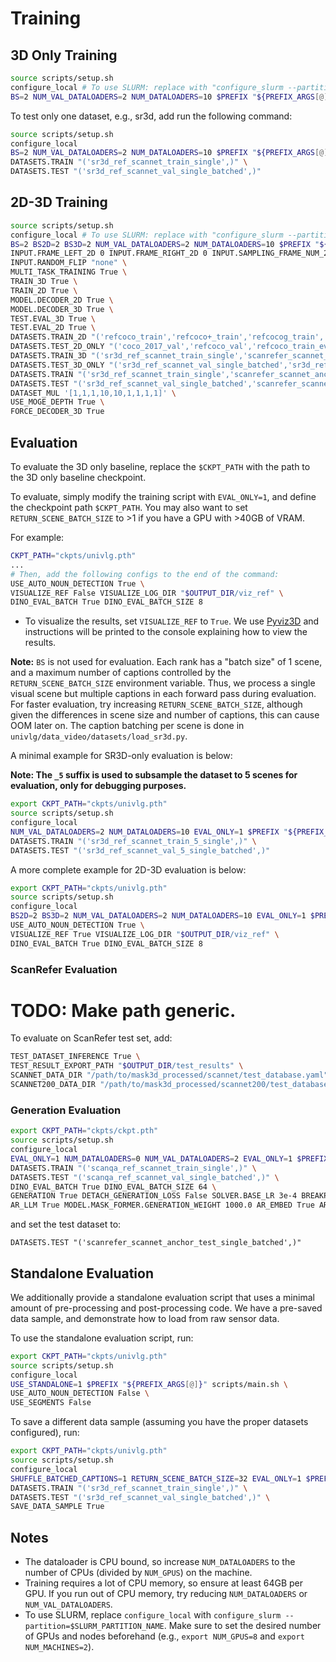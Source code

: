 # Training

## 3D Only Training

```bash
source scripts/setup.sh
configure_local # To use SLURM: replace with "configure_slurm --partition=$SLURM_PARTITION_NAME"
BS=2 NUM_VAL_DATALOADERS=2 NUM_DATALOADERS=10 $PREFIX "${PREFIX_ARGS[@]}" scripts/main.sh
```

To test only one dataset, e.g., sr3d, add run the following command:
```bash
source scripts/setup.sh
configure_local
BS=2 NUM_VAL_DATALOADERS=2 NUM_DATALOADERS=10 $PREFIX "${PREFIX_ARGS[@]}" scripts/main.sh \
DATASETS.TRAIN "('sr3d_ref_scannet_train_single',)" \
DATASETS.TEST "('sr3d_ref_scannet_val_single_batched',)"
```

## 2D-3D Training

```bash
source scripts/setup.sh
configure_local # To use SLURM: replace with "configure_slurm --partition=$SLURM_PARTITION_NAME"
BS=2 BS2D=2 BS3D=2 NUM_VAL_DATALOADERS=2 NUM_DATALOADERS=10 $PREFIX "${PREFIX_ARGS[@]}" scripts/main.sh \
INPUT.FRAME_LEFT_2D 0 INPUT.FRAME_RIGHT_2D 0 INPUT.SAMPLING_FRAME_NUM_2D 1 \
INPUT.RANDOM_FLIP "none" \
MULTI_TASK_TRAINING True \
TRAIN_3D True \
TRAIN_2D True \
MODEL.DECODER_2D True \
MODEL.DECODER_3D True \
TEST.EVAL_3D True \
TEST.EVAL_2D True \
DATASETS.TRAIN_2D "('refcoco_train','refcoco+_train','refcocog_train','coco_2017_train',)" \
DATASETS.TEST_2D_ONLY "('coco_2017_val','refcoco_val','refcoco_train_eval','refcoco+_val','refcoco+_train_eval','refcocog_val','refcocog_train_eval',)" \
DATASETS.TRAIN_3D "('sr3d_ref_scannet_train_single','scanrefer_scannet_anchor_train_single','nr3d_ref_scannet_anchor_train_single','matterport_train_single','scannet200_context_instance_train_200cls_single_highres_100k',)" \
DATASETS.TEST_3D_ONLY "('sr3d_ref_scannet_val_single_batched','sr3d_ref_scannet_train_eval_single_batched','scanrefer_scannet_anchor_val_single_batched','scanrefer_scannet_anchor_train_eval_single_batched','nr3d_ref_scannet_anchor_val_single_batched','nr3d_ref_scannet_anchor_train_eval_single_batched','matterport_val_single','scannet200_context_instance_val_200cls_single_highres_100k','ScannetPPDataset',)" \
DATASETS.TRAIN "('sr3d_ref_scannet_train_single','scanrefer_scannet_anchor_train_single','nr3d_ref_scannet_anchor_train_single','matterport_train_single','scannet200_context_instance_train_200cls_single_highres_100k','refcoco_train','refcoco+_train','refcocog_train','coco_2017_train',)" \
DATASETS.TEST "('sr3d_ref_scannet_val_single_batched','scanrefer_scannet_anchor_val_single_batched','nr3d_ref_scannet_anchor_val_single_batched','coco_2017_val','refcoco_val','refcoco+_val','refcocog_val','refcocog_train_eval',)" \
DATASET_MUL '[1,1,1,10,10,1,1,1,1]' \
USE_MOGE_DEPTH True \
FORCE_DECODER_3D True
```

## Evaluation

To evaluate the 3D only baseline, replace the `$CKPT_PATH` with the path to the 3D only baseline checkpoint.

To evaluate, simply modify the training script with `EVAL_ONLY=1`, and define the checkpoint path `$CKPT_PATH`. You may also want to set `RETURN_SCENE_BATCH_SIZE` to >1 if you have a GPU with >40GB of VRAM.

For example:
```bash
CKPT_PATH="ckpts/univlg.pth"
...
# Then, add the following configs to the end of the command:
USE_AUTO_NOUN_DETECTION True \
VISUALIZE_REF False VISUALIZE_LOG_DIR "$OUTPUT_DIR/viz_ref" \
DINO_EVAL_BATCH True DINO_EVAL_BATCH_SIZE 8
```

- To visualize the results, set `VISUALIZE_REF` to `True`. We use [Pyviz3D](https://github.com/francisengelmann/PyViz3D) and instructions will be printed to the console explaining how to view the results.

**Note:** `BS` is not used for evaluation. Each rank has a "batch size" of 1 scene, and a maximum number of captions controlled by the `RETURN_SCENE_BATCH_SIZE` environment variable. Thus, we process a single visual scene but multiple captions in each forward pass during evaluation. For faster evaluation, try increasing `RETURN_SCENE_BATCH_SIZE`, although given the differences in scene size and number of captions, this can cause OOM later on. The caption batching per scene is done in `univlg/data_video/datasets/load_sr3d.py`.

A minimal example for SR3D-only evaluation is below:

**Note: The `_5` suffix is used to subsample the dataset to 5 scenes for evaluation, only for debugging purposes.**

```bash
export CKPT_PATH="ckpts/univlg.pth"
source scripts/setup.sh
configure_local
NUM_VAL_DATALOADERS=2 NUM_DATALOADERS=10 EVAL_ONLY=1 $PREFIX "${PREFIX_ARGS[@]}" scripts/main.sh \
DATASETS.TRAIN "('sr3d_ref_scannet_train_5_single',)" \
DATASETS.TEST "('sr3d_ref_scannet_val_5_single_batched',)"
```

A more complete example for 2D-3D evaluation is below:
```bash
export CKPT_PATH="ckpts/univlg.pth"
source scripts/setup.sh
configure_local
BS2D=2 BS3D=2 NUM_VAL_DATALOADERS=2 NUM_DATALOADERS=10 EVAL_ONLY=1 $PREFIX "${PREFIX_ARGS[@]}" scripts/main.sh \
USE_AUTO_NOUN_DETECTION True \
VISUALIZE_REF True VISUALIZE_LOG_DIR "$OUTPUT_DIR/viz_ref" \
DINO_EVAL_BATCH True DINO_EVAL_BATCH_SIZE 8
```

### ScanRefer Evaluation
# TODO: Make path generic.

To evaluate on ScanRefer test set, add:
```bash
TEST_DATASET_INFERENCE True \
TEST_RESULT_EXPORT_PATH "$OUTPUT_DIR/test_results" \
SCANNET_DATA_DIR "/path/to/mask3d_processed/scannet/test_database.yaml" \
SCANNET200_DATA_DIR "/path/to/mask3d_processed/scannet200/test_database.yaml" \
```

### Generation Evaluation
```bash
export CKPT_PATH="ckpts/ckpt.pth"
source scripts/setup.sh
configure_local
EVAL_ONLY=1 NUM_DATALOADERS=0 NUM_VAL_DATALOADERS=2 EVAL_ONLY=1 $PREFIX "${PREFIX_ARGS[@]}" scripts/main.sh \
DATASETS.TRAIN "('scanqa_ref_scannet_train_single',)" \
DATASETS.TEST "('scanqa_ref_scannet_val_single_batched',)" \
DINO_EVAL_BATCH True DINO_EVAL_BATCH_SIZE 64 \
GENERATION True DETACH_GENERATION_LOSS False SOLVER.BASE_LR 3e-4 BREAKPOINT_ON_ERROR True \
AR_LLM True MODEL.MASK_FORMER.GENERATION_WEIGHT 1000.0 AR_EMBED True AR_INSTRUCT True
```

and set the test dataset to:
```
DATASETS.TEST "('scanrefer_scannet_anchor_test_single_batched',)"
```

## Standalone Evaluation

We additionally provide a standalone evaluation script that uses a minimal amount of pre-processing and post-processing code. We have a pre-saved data sample, and demonstrate how to load from raw sensor data.

To use the standalone evaluation script, run:
```bash
export CKPT_PATH="ckpts/univlg.pth"
source scripts/setup.sh
configure_local
USE_STANDALONE=1 $PREFIX "${PREFIX_ARGS[@]}" scripts/main.sh \
USE_AUTO_NOUN_DETECTION False \
USE_SEGMENTS False
```

To save a different data sample (assuming you have the proper datasets configured), run:
```bash
export CKPT_PATH="ckpts/univlg.pth"
source scripts/setup.sh
configure_local
SHUFFLE_BATCHED_CAPTIONS=1 RETURN_SCENE_BATCH_SIZE=32 EVAL_ONLY=1 $PREFIX "${PREFIX_ARGS[@]}" scripts/main.sh \
DATASETS.TRAIN "('sr3d_ref_scannet_train_single',)" \
DATASETS.TEST "('sr3d_ref_scannet_val_single_batched',)" \
SAVE_DATA_SAMPLE True
```

## Notes

- The dataloader is CPU bound, so increase `NUM_DATALOADERS` to the number of CPUs (divided by `NUM_GPUS`) on the machine.
- Training requires a lot of CPU memory, so ensure at least 64GB per GPU. If you run out of CPU memory, try reducing `NUM_DATALOADERS` or `NUM_VAL_DATALOADERS`.
- To use SLURM, replace `configure_local` with `configure_slurm --partition=$SLURM_PARTITION_NAME`. Make sure to set the desired number of GPUs and nodes beforehand (e.g., `export NUM_GPUS=8` and `export NUM_MACHINES=2`).